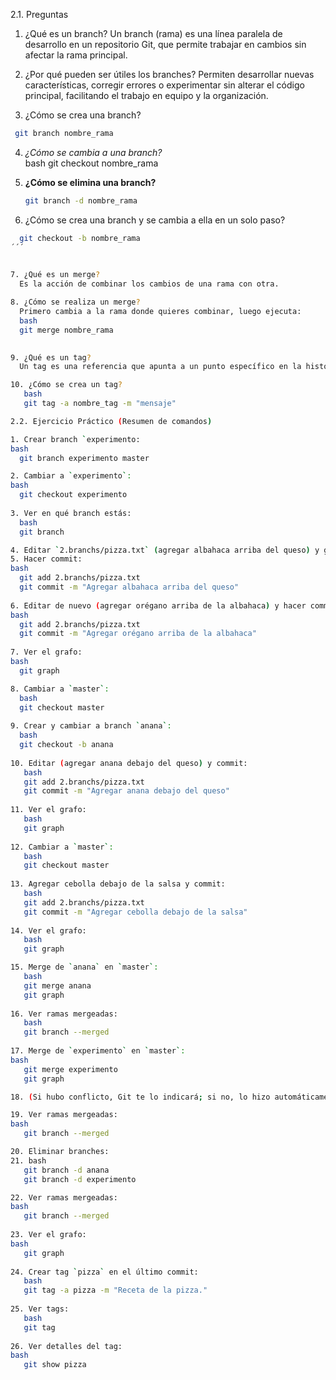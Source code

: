 

2.1. Preguntas

1. ¿Qué es un branch?
   Un branch (rama) es una línea paralela de desarrollo en un repositorio Git, que permite trabajar en cambios sin afectar la rama principal.

2. ¿Por qué pueden ser útiles los branches?
   Permiten desarrollar nuevas características, corregir errores o experimentar sin alterar el código principal, facilitando el trabajo en equipo y la organización.

3. ¿Cómo se crea una branch?
  ``` bash
   git branch nombre_rama
   ```

4. *¿Cómo se cambia a una branch?*  
   bash
   git checkout nombre_rama
   

5. **¿Cómo se elimina una branch?**  
   ```bash
   git branch -d nombre_rama
   ```
   

6. ¿Cómo se crea una branch y se cambia a ella en un solo paso?
 ```bash
   git checkout -b nombre_rama
´´´
   

7. ¿Qué es un merge?  
   Es la acción de combinar los cambios de una rama con otra.

8. ¿Cómo se realiza un merge? 
   Primero cambia a la rama donde quieres combinar, luego ejecuta:
   bash
   git merge nombre_rama
   

9. ¿Qué es un tag?
   Un tag es una referencia que apunta a un punto específico en la historia del repositorio, normalmente usado para marcar versiones.

10. ¿Cómo se crea un tag? 
    bash
    git tag -a nombre_tag -m "mensaje"

2.2. Ejercicio Práctico (Resumen de comandos)

1. Crear branch `experimento:
bash
   git branch experimento master

2. Cambiar a `experimento`:
 bash
   git checkout experimento
  
3. Ver en qué branch estás:
   bash
   git branch
 
4. Editar `2.branchs/pizza.txt` (agregar albahaca arriba del queso) y guardar cambios.
5. Hacer commit:
bash
   git add 2.branchs/pizza.txt
   git commit -m "Agregar albahaca arriba del queso"
  
6. Editar de nuevo (agregar orégano arriba de la albahaca) y hacer commit:
bash
   git add 2.branchs/pizza.txt
   git commit -m "Agregar orégano arriba de la albahaca"
  
7. Ver el grafo:
bash
   git graph

8. Cambiar a `master`:
   bash
   git checkout master
   
9. Crear y cambiar a branch `anana`:
   bash
   git checkout -b anana
   
10. Editar (agregar anana debajo del queso) y commit:
    bash
    git add 2.branchs/pizza.txt
    git commit -m "Agregar anana debajo del queso"
    
11. Ver el grafo:
    bash
    git graph
    
12. Cambiar a `master`:
    bash
    git checkout master
    
13. Agregar cebolla debajo de la salsa y commit:
    bash
    git add 2.branchs/pizza.txt
    git commit -m "Agregar cebolla debajo de la salsa"
    
14. Ver el grafo:
    bash
    git graph

15. Merge de `anana` en `master`:
    bash
    git merge anana
    git graph
   
16. Ver ramas mergeadas:
    bash
    git branch --merged
   
17. Merge de `experimento` en `master`:
bash
    git merge experimento
    git graph

18. (Si hubo conflicto, Git te lo indicará; si no, lo hizo automáticamente).

19. Ver ramas mergeadas:
bash
    git branch --merged
 
20. Eliminar branches:
21. bash
    git branch -d anana
    git branch -d experimento

22. Ver ramas mergeadas:
bash
    git branch --merged
   
23. Ver el grafo:
bash
    git graph
    
24. Crear tag `pizza` en el último commit:
    bash
    git tag -a pizza -m "Receta de la pizza."
   
25. Ver tags:
    bash
    git tag
   
26. Ver detalles del tag:
bash
    git show pizza


